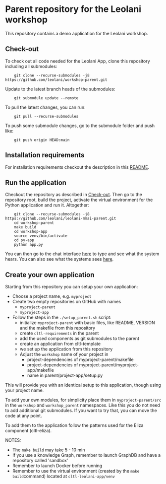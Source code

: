 # Parent repository for the Leolani workshop

This repository contains a demo application for the Leolani workshop.

## Check-out

To check out all code needed for the Leolani App, clone this repository including all submodules:

        git clone --recurse-submodules -j8 https://github.com/leolani/workshop-parent.git

Update to the latest branch heads of the submodules:

        git submodule update --remote

To pull the latest changes, you can run:

        git pull --recurse-submodules

To push some submodule changes, go to the submodule folder and push like:

        git push origin HEAD:main

## Installation requirements

For installation requirements checkout the description in this [README](https://github.com/leolani/cltl-combot/tree/4516bea55175f646643a88e74aa1a242f5a306c0?tab=readme-ov-file#prerequisites).

## Run the application

Checkout the repository as described in [Check-out](#check-out). Then go to the repository root, build the project,
activate the virtual environment for the Python application and run it. Altogether:

        git clone --recurse-submodules -j8 https://github.com/leolani/leolani-mmai-parent.git
        cd workshop-parent
        make build
        cd workshop-app
        source venv/bin/activate
        cd py-app
        python app.py

You can then go to the chat interface [here](http://0.0.0.0:8000/chatui/static/chat.html) to type and see what the
system hears. You can also see what the systems sees [here](http://0.0.0.0:8000/monitoring/static/monitoring.html).

## Create your own application

Starting from this repository you can setup your own application:

* Choose a project name, e.g. `myproject`
* Create two empty repositories on GitHub with names
  * `myproject-parent`
  * `myproject-app`
* Follow the steps in the `./setup_parent.sh` script:
  * initialize `myproject-parent` with basic files, like README, VERSION and the makefile from this repository
  * create `cltl-requirements` in the parent
  * add the used components as git submodules to the parent
  * create an application from cltl-template
  * we set up the application from this repository
  * Adjust the `workshop` name of your project in
    * project-dependencies of myproject-parent/makefile
    * project-dependencies of myproject-parent/myproject-app/makefile
    * name in parent/project-app/setup.py

This will provide you with an identical setup to this application, though using your project name.

To add your own modules, for simplicity place them in `myproject-parent/src` in the `workshop` and `workshop_parent`
namespaces. Like this you do not need to add additional git submodules. If you want to try that, you can move the code
at any point.

To add them to the application follow the patterns used for the Eliza component (cltl-eliza).

NOTES:

- The `make build` may take 5 - 10 min
- If you use a knowledge Graph, remember to launch GraphDB and have a repository called 'sandbox'
- Remember to launch Docker before running
- Remember to use the virtual environment (created by the `make build`command) located at `cltl-leolani-app/venv`
